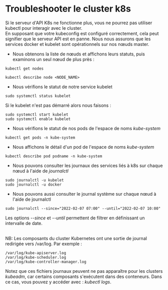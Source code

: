 # Troubleshooter le cluster k8s
Si le serveur d'API K8s ne fonctionne plus, vous ne pourrez pas utiliser kubectl pour interagir avec le cluster.<br>
En supposant que votre kubeconfig est configuré correctement, cela peut signifier que le serveur API est en panne. Nous nous assurons que les services docker et kubelet sont opérationnels sur nos nœuds master.
<br>

- Nous obtenons la liste de nœuds et affichons leurs statuts, puis examinons un seul nœud de plus près :
```
kubectl get nodes
```

```
kubectl describe node <NODE_NAME>
```

- Nous vérifions le statut de notre service kubelet
```
sudo systemctl status kubelet
```

Si le kubelet n'est pas démarré alors nous faisons :
```
sudo systemctl start kubelet
sudo systemctl enable kubelet
```

- Nous vérifions le statut de nos pods de l'espace de noms *kube-system*
```
kubectl get pods -n kube-system
```

- Nous affichons le détail d'un pod de l'espace de noms *kube-system*
```
kubectl describe pod podname -n kube-system
```

- Nous pouvons consulter les journaux des services liés à k8s sur chaque nœud à l'aide de *journalctl*

```
sudo journalctl -u kubelet
sudo journalctl -u docker
```

- Nous pouvons aussi consulter le journal système sur chaque nœud à l'aide de journalctl
```
sudo journalctl --since="2022-02-07 07:00" --until="2022-02-07 10:00"
```

Les options *--since* et *--until* permettent de filtrer en définissant un intervalle de date.<br><br>

NB: Les composants du cluster Kubernetes ont une sortie de journal redirigée vers /var/log. Par exemple :
```
/var/log/kube-apiserver.log
/var/log/kube-scheduler.log
/var/log/kube-controller-manager.log
```

Notez que ces fichiers journaux peuvent ne pas apparaître pour les clusters *kubeadm*, car certains composants s'exécutent dans des conteneurs. Dans ce cas, vous pouvez y accéder avec : *kubectl logs*.